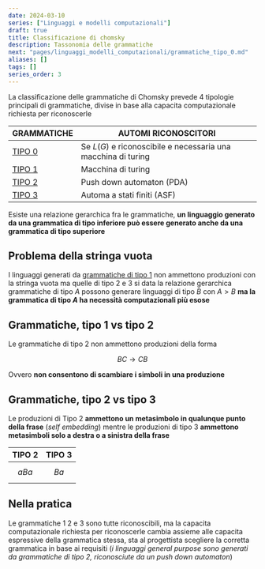 ```yaml
---
date: 2024-03-10
series: ["Linguaggi e modelli computazionali"]
draft: true
title: Classificazione di chomsky
description: Tassonomia delle grammatiche
next: "pages/linguaggi_modelli_computazionali/grammatiche_tipo_0.md"
aliases: []
tags: []
series_order: 3
---
```


La classificazione delle grammatiche di Chomsky prevede 4 tipologie principali di grammatiche, divise in base alla capacita computazionale richiesta per riconoscerle

| GRAMMATICHE                       | AUTOMI RICONOSCITORI                                          |
| --------------------------------- | ------------------------------------------------------------- |
| [TIPO 0](/linguaggi_modelli_computazionali/grammatiche_tipo_0)   | Se $L(G)$ e riconoscibile e necessaria una macchina di turing |
| [TIPO 1](/linguaggi_modelli_computazionali/grammatiche_tipo_1)   | Macchina di turing                                            |
| [TIPO 2](/linguaggi_modelli_computazionali/grammatiche_tipo_2)   | Push down automaton (PDA)                                     |
| [TIPO 3](/linguaggi_modelli_computazionali/grammatiche_regolari) | Automa a stati finiti (ASF)                                   |

Esiste una relazione gerarchica fra le grammatiche, **un linguaggio generato da una grammatica di tipo inferiore può essere generato anche da una grammatica di tipo superiore**

## Problema della stringa vuota

I linguaggi generati da [grammatiche di tipo 1](/linguaggi_modelli_computazionali/grammatiche_tipo_1) non ammettono produzioni con la stringa vuota ma quelle di tipo 2 e 3 si data la relazione gerarchica grammatiche di tipo $A$ possono generare linguaggi di tipo $B$ con $A\gt B$ **ma la grammatica di tipo $A$ ha necessità computazionali più esose**

## Grammatiche, tipo 1 vs tipo 2

Le grammatiche di tipo 2 non ammettono produzioni della forma

$$BC \rightarrow CB$$

Ovvero **non consentono di scambiare i simboli in una produzione**

## Grammatiche, tipo 2 vs tipo 3

Le produzioni di Tipo 2 **ammettono un metasimbolo in qualunque punto della frase** (*self embedding*) mentre le produzioni di tipo 3 **ammettono metasimboli solo a destra o a sinistra della frase**

| TIPO 2  | TIPO 3 |
| ------- | ------ |
| $$aBa$$ | $$Ba$$ |


## Nella pratica

Le grammatiche 1 2 e 3 sono tutte riconoscibili, ma la capacita computazionale richiesta per riconoscerle cambia assieme alle capacita espressive della grammatica stessa, sta al progettista scegliere la corretta grammatica in base ai requisiti (*i linguaggi general purpose sono generati da grammatiche di tipo 2, riconosciute da un push down automaton*)
